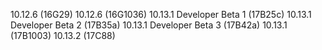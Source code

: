 10.12.6 (16G29)
10.12.6 (16G1036)
10.13.1 Developer Beta 1 (17B25c)
10.13.1 Developer Beta 2 (17B35a)
10.13.1 Developer Beta 3 (17B42a)
10.13.1 (17B1003)
10.13.2 (17C88)
